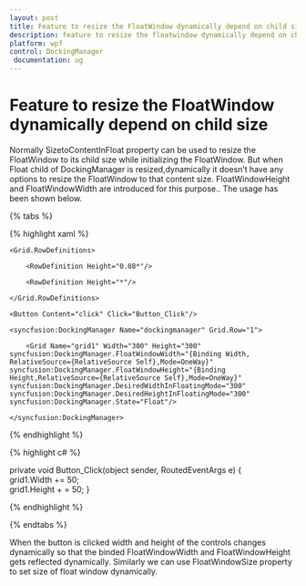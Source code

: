 ```yaml
---
layout: post
title: Feature to resize the FloatWindow dynamically depend on child size | DockingManager | wpf | Syncfusion
description: feature to resize the floatwindow dynamically depend on child size
platform: wpf
control: DockingManager
 documentation: ug
---
```


# Feature to resize the FloatWindow dynamically depend on child size

Normally SizetoContentInFloat property can be used to resize the FloatWindow to its child size while initializing the FloatWindow. But when Float child of DockingManager is resized,dynamically it doesn’t have any options to resize the FloatWindow to that content size. FloatWindowHeight and FloatWindowWidth are introduced for this purpose.. The usage has been shown below.

{% tabs %}

{% highlight xaml %}

<Grid>
   
	<Grid.RowDefinitions>  
	
		<RowDefinition Height="0.08*"/>
		
		<RowDefinition Height="*"/>  
		
	</Grid.RowDefinitions>  
	
	<Button Content="click" Click="Button_Click"/>  
	
	<syncfusion:DockingManager Name="dockingmanager" Grid.Row="1">
    
		<Grid Name="grid1" Width="300" Height="300" syncfusion:DockingManager.FloatWindowWidth="{Binding Width, RelativeSource={RelativeSource Self},Mode=OneWay}" syncfusion:DockingManager.FloatWindowHeight="{Binding Height,RelativeSource={RelativeSource Self},Mode=OneWay}" syncfusion:DockingManager.DesiredWidthInFloatingMode="300" syncfusion:DockingManager.DesiredHeightInFloatingMode="300"  syncfusion:DockingManager.State="Float"/>  
	
	</syncfusion:DockingManager>
	
</Grid>

{% endhighlight  %}

{% highlight c# %}

private void Button_Click(object sender, RoutedEventArgs e)
{    
 grid1.Width += 50;    
 grid1.Height + = 50;
}

{% endhighlight  %}

{% endtabs %}

When the button is clicked width and height of the controls changes dynamically so that the binded FloatWindowWidth and FloatWindowHeight gets reflected dynamically. Similarly we can use FloatWindowSize property to set size of float window dynamically.
